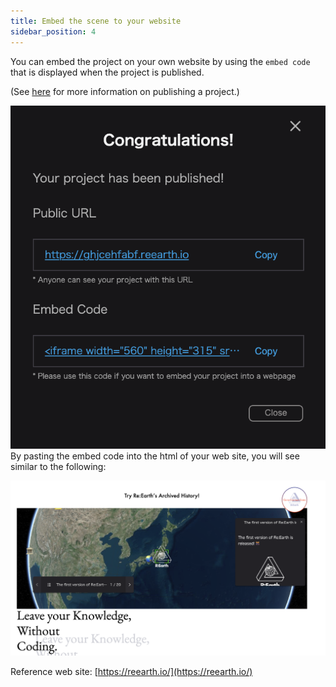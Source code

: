 ```yaml
---
title: Embed the scene to your website
sidebar_position: 4
---
```


You can embed the project on your own website by using the `embed code` that is displayed when the project is published.

(See [here](/user-manual/publication/set-up-the-project-for-publication) for more information on publishing a project.)


![](./img/4_001_en.png)
By pasting the embed code into the html of your web site, you will see similar to the following:

![](./img/4_002.png)

Reference web site: [https://reearth.io/](https://reearth.io/)